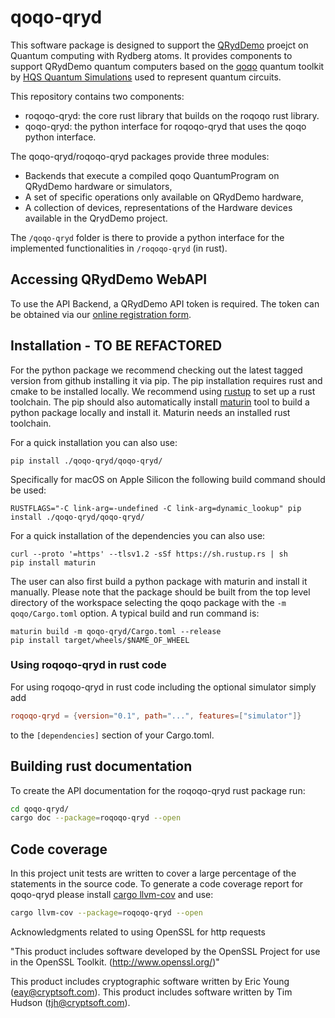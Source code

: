 # qoqo-qryd

This software package is designed to support the [QRydDemo](https://thequantumlaend.de/qryddemo/) proejct on Quantum computing with Rydberg atoms. It provides components to support QRydDemo quantum computers based on the [qoqo](https://github.com/HQSquantumsimulations/qoqo) quantum toolkit by [HQS Quantum Simulations](https://quantumsimulations.de) used to represent quantum circuits.

This repository contains two components:

* roqoqo-qryd: the core rust library that builds on the roqoqo rust library.
* qoqo-qryd: the python interface for roqoqo-qryd that uses the qoqo python interface.

The qoqo-qryd/roqoqo-qryd packages provide three modules:

* Backends that execute a compiled qoqo QuantumProgram on QRydDemo hardware or simulators,
* A set of specific operations only available on QRydDemo hardware,
* A collection of devices, representations of the Hardware devices available in the QrydDemo project.

The `/qoqo-qryd` folder is there to provide a python interface for the implemented functionalities in `/roqoqo-qryd` (in rust).


## Accessing QRydDemo WebAPI

To use the API Backend, a QRydDemo API token is required. The token can be obtained via our [online registration form](https://thequantumlaend.de/get-access/).


## Installation - TO BE REFACTORED

For the python package we recommend checking out the latest tagged version from github installing it via pip. The pip installation requires rust and cmake to be installed locally. We recommend using [rustup](https://rustup.rs) to set up a rust toolchain. The pip should also automatically install  [maturin](https://github.com/PyO3/maturin) tool to build a python package locally and install it.
Maturin needs an installed rust toolchain.

For a quick installation you can also use:

```shell
pip install ./qoqo-qryd/qoqo-qryd/
```

Specifically for macOS on Apple Silicon the following build command should be used:

```shell
RUSTFLAGS="-C link-arg=-undefined -C link-arg=dynamic_lookup" pip install ./qoqo-qryd/qoqo-qryd/
```

For a quick installation of the dependencies you can also use:

```shell
curl --proto '=https' --tlsv1.2 -sSf https://sh.rustup.rs | sh
pip install maturin
```

The user can also first build a python package with maturin and install it manually. Please note that the package should be built from the top level directory of the workspace selecting the qoqo package with the `-m qoqo/Cargo.toml` option.
A typical build and run command is:

```shell
maturin build -m qoqo-qryd/Cargo.toml --release
pip install target/wheels/$NAME_OF_WHEEL
```

### Using roqoqo-qryd in rust code

For using roqoqo-qryd in rust code including the optional simulator simply add

```toml
roqoqo-qryd = {version="0.1", path="...", features=["simulator"]}
```

to the `[dependencies]` section of your Cargo.toml.

## Building rust documentation

To create the API documentation for the roqoqo-qryd rust package run:

```bash
cd qoqo-qryd/
cargo doc --package=roqoqo-qryd --open
```

## Code coverage

In this project unit tests are written to cover a large percentage of the statements in the source code. To generate a code coverage report for qoqo-qryd please install [cargo llvm-cov](https://github.com/taiki-e/cargo-llvm-cov) and use:

```bash
cargo llvm-cov --package=roqoqo-qryd --open
```

Acknowledgments related to using OpenSSL for http requests

"This product includes software developed by the OpenSSL Project
for use in the OpenSSL Toolkit. (http://www.openssl.org/)"

This product includes cryptographic software written by Eric Young
(eay@cryptsoft.com).  This product includes software written by Tim
Hudson (tjh@cryptsoft.com).